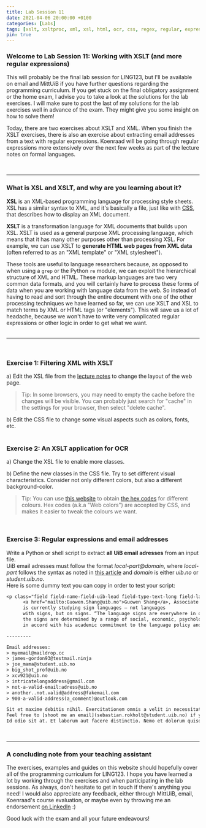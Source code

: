 ```yaml
---
title: Lab Session 11
date: 2021-04-06 20:00:00 +0100
categories: [Labs]
tags: [xslt, xsltproc, xml, xsl, html, ocr, css, regex, regular, expression, email, address, re, python, shell, script]
pin: true
---
```


### Welcome to Lab Session 11:  Working with XSLT (and more regular expressions)<br>

This will probably be the final lab session for LING123, but I'll be available on email and MittUiB if you have
further questions regarding the programming curriculum.
If you get stuck on the final obligatory assignment or the home exam,
I advise you to take a look at the solutions for the lab exercises. I will make sure to post the
last of my solutions for the lab exercises well in advance of the exam.
They might give you some insight on how to solve them! <br>

Today, there are two exercises about XSLT and XML. When you finish the XSLT exercises,
there is also an exercise about extracting email addresses from a text with regular expressions. Koenraad will
be going through regular expressions more extensively over the next few weeks as part of the lecture notes
on formal languages. <br>

<br>

---


### What is XSL and XSLT, and why are you learning about it?
**XSL** is an XML-based programming language for processing style sheets. XSL has a similar syntax to XML,
and it's basically a file, just like with [CSS](https://www.w3schools.com/Css/), that describes how to display an
XML document. <br>

**XSLT** is a transformation language for XML documents that builds upon XSL. XSLT is used as a general purpose
XML processing language, which means that it has many other purposes other than processing XSL.
For example, we can use XSLT to **generate HTML web pages from XML data** (often referred to as an "XML template" or
"XML stylesheet"). <br>

These tools are useful to language researchers because, as opposed to when using a `grep` or the Python `re` module,
we can exploit the hierarchical structure of XML and HTML. These markup languages are two very common data formats,
and you will certainly have to process these forms of data when you are working with language data from the web.
So instead of having to read and sort through the entire document with one of the other processing techniques we have
learned so far, we can use XSLT and XSL to match terms by XML or HTML tags (or "elements"). This will save us a lot of
headache, because we won't have to write very complicated regular expressions or other logic
in order to get what we want. <br>
<br>

---

<br>

### Exercise 1: Filtering XML with XSLT

a) Edit the XSL file from the
[lecture notes](https://lingkurs.h.uib.no/webroot/index.php?page=xml/sonnet&lang=en&course=ling123) to change the
layout of the web page. <br>
> Tip: In some browsers, you may need to empty the cache before the changes will be visible.
> You can probably just search for "cache" in the settings for your browser, then select "delete cache". <br>

b) Edit the CSS file to change some visual aspects such as colors, fonts, etc. <br>
<br>


### Exercise 2: An XSLT application for OCR
a) Change the XSL file to enable more classes. <br>

b) Define the new classes in the CSS file. Try to set different visual characteristics.
Consider not only different colors, but also a different background-color. <br>
> Tip: You can use [this website](https://www.color-hex.com/) to obtain
> [the hex codes](https://en.wikipedia.org/wiki/Web_colors) for different colours.
> Hex codes (a.k.a "Web colors") are accepted by CSS, and makes it easier to tweak the colours we want.

<br>


### Exercise 3: Regular expressions and email addresses
Write a Python or shell script to extract **all UiB email adresses** from an input file. <br>
UiB email adresses must follow the format *local-part@domain*, where *local-part* follows the syntax as noted in
[this article](https://en.wikipedia.org/wiki/Email_address#Local-part) and *domain* is either *uib.no*
or *student.uib.no*. <br>
Here is some dummy text you can copy in order to test your script: <br>
```txt
<p class="field field-name-field-uib-lead field-type-text-long field-label-hidden field-wrapper">
      <a href="mailto:Guowen.Shang@uib.no">Guowen Shang</a>, Associate Professor of Chinese language,
      is currently studying sign languages – not languages
      with signs, but on signs. “The language signs are everywhere in our environment, but the language choices on
      the signs are determined by a range of social, economic, psychological and political factors”. This inquiry is
      in accord with his academic commitment to the language policy and planning issues, especially in China.</p>

---------

Email addresses:
> myemail@maildrop.cc
> james-gordon93@testmail.ninja
> joe_mama@student.uib.no
> big_shot_prof@uib.no
> xcv921@uib.no
> intricatelongaddress@gmail.com
> not-a-valid-email:adress@uib.no
> another..not.valid@address@fakemail.com
> 900-a-valid-address(a_comment)@outlook.com

Sit et maxime debitis nihil. Exercitationem omnis a velit in necessitatibus.
Feel free to [shoot me an email](sebastian.rokholt@student.uib.no) if you need help with anything.
Id odio sit at. Et laborum aut facere distinctio. Nemo et dolorum quisquam esse quidem.
```

<br>

---


### A concluding note from your teaching assistant <br>
The exercises, examples and guides on this website should hopefully cover all of the programming curriculum for LING123.
I hope you have learned a lot by working through the exercises and when participating in the lab sessions.
As always, don't hesitate to get in touch if
there's anything you need! I would also appreciate any feedback, either through MittUiB, email, Koenraad's course
evaluation, or maybe even by throwing me an
endorsement [on LinkedIn](https://www.linkedin.com/in/sebastianrokholt/) :) <br>

Good luck with the exam and all your future endeavours!
